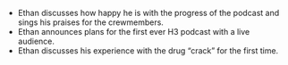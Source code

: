 * Ethan discusses how happy he is with the progress of the podcast and sings his praises for the crewmembers. 
* Ethan announces plans for the first ever H3 podcast with a live audience.
* Ethan discusses his experience with the drug “crack” for the first time.
